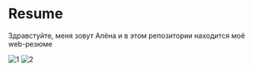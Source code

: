 # Resume
Здравстуйте, меня зовут Алёна и в этом репозитории находится моё web-резюме

![1](https://user-images.githubusercontent.com/78875572/197389491-94b6b2e7-3e51-48cf-a607-f82968257f01.png)
![2](https://user-images.githubusercontent.com/78875572/197389506-dfce0c5c-ea6e-4d41-bea8-fa248ca4547d.png)
